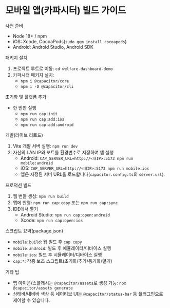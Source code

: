 모바일 앱(카파시터) 빌드 가이드
=================================

사전 준비
- Node 18+ / npm
- iOS: Xcode, CocoaPods(`sudo gem install cocoapods`)
- Android: Android Studio, Android SDK

패키지 설치
1) 프로젝트 루트로 이동: `cd welfare-dashboard-demo`
2) 카파시터 패키지 설치:
   - `npm i @capacitor/core`
   - `npm i -D @capacitor/cli`

초기화 및 플랫폼 추가
- 한 번만 실행
  - `npm run cap:init`
  - `npm run cap:add:ios`
  - `npm run cap:add:android`

개발(라이브 리로드)
1) Vite 개발 서버 실행: `npm run dev`
2) 자신의 LAN IP와 포트를 환경변수로 지정하여 앱 실행
   - Android: `CAP_SERVER_URL=http://<내IP>:5173 npm run mobile:android`
   - iOS: `CAP_SERVER_URL=http://<내IP>:5173 npm run mobile:ios`
   - 앱은 지정된 서버 URL을 로드합니다(`capacitor.config.ts`의 `server.url`).

프로덕션 빌드
1) 웹 번들 생성: `npm run build`
2) 앱에 반영: `npm run cap:copy` 또는 `npm run cap:sync`
3) IDE에서 열기
   - Android Studio: `npm run cap:open:android`
   - Xcode: `npm run cap:open:ios`

스크립트 요약(package.json)
- `mobile:build`: 웹 빌드 후 `cap copy`
- `mobile:android`: 빌드 후 에뮬레이터/디바이스 실행
- `mobile:ios`: 빌드 후 시뮬레이터/디바이스 실행
- `cap:*`: 각종 보조 스크립트(초기화/추가/동기화/열기)

기타 팁
- 앱 아이콘/스플래시는 `@capacitor/assets`로 생성 가능: `npx @capacitor/assets generate`
- 상태바/내비바 색상 등 네이티브 UI는 `@capacitor/status-bar` 등 플러그인으로 제어할 수 있습니다.

